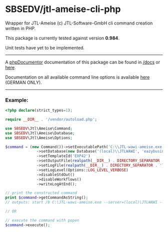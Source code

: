 # SBSEDV/jtl-ameise-cli-php

Wrapper for JTL-Ameise (c) JTL-Software-GmbH cli command creation written in PHP.

This package is currently tested against version **0.984**.

Unit tests have yet to be implemented.

___

A [phpDocumentor](https://www.phpdoc.org/) documentation of this package can be found in [/docs](./docs) or [here](https://danielburger1337.github.io/jtl-ameise-cli-php/).

Documentation on all available command line options is available [here](https://guide.jtl-software.de/jtl-wawi/jtl-ameise/cmd-line-version/) (GERMAN ONLY).

___

### Example:


```php
<?php declare(strict_types=1);

require __DIR__ . '/vendor/autoload.php';

use SBSEDV\Jtl\Ameise\Command;
use SBSEDV\Jtl\Ameise\Database;
use SBSEDV\Jtl\Ameise\Options;

$command = (new Command())->setExecutablePath('C:\\JTL-wawi-ameise.exe')
              ->setDatabase(new Database('(local)\\JTLWAWI', 'eazybusiness', 'sa', 's35r3t'))
              ->setTemplateId('EXP42')
              ->setOutputFile(realpath(__DIR__) . DIRECTORY_SEPARATOR . 'test.csv')
              ->setLogFile(realpath(__DIR__) . DIRECTORY_SEPARATOR . 'log.text')
              ->setLogLevel(Options::LOG_LEVEL_VERBOSE)
              ->disableStdOut()
              ->disableWorkflows()
              ->writeLogAtEnd();

// print the constructed command
print $command->getCommandAsString();
// outputs: start /b C:\JTL-wawi-ameise.exe --server=(local)\JTLWAWI --database=eazybusiness --dbuser=sa --dbpass=s35r3t --templateid=EXP42 --outputfile=C:\YOUR_FOLDER\test.csv --log=C:\YOUR_FOLDER\log.text --loglevel=1 --nostdout --no_workflows --writeLogAtEnd

// OR

// execute the command with popen
$command->execute();
```
